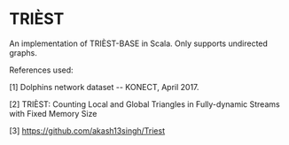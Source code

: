 # TRIÈST

An implementation of TRIÈST-BASE in Scala. Only supports undirected graphs.

References used:

[1] Dolphins network dataset -- KONECT, April 2017.

[2] TRIÈST: Counting Local and Global Triangles in Fully-dynamic Streams with Fixed Memory Size

[3] https://github.com/akash13singh/Triest
